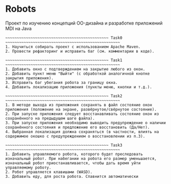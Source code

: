 # Robots #
Проект по изучению концепций OO-дизайна и разработке приложений MDI на Java
~~~~~~~~~~~~~~~~~~~~~~~~~~~~~~~~~~~~~~~~~~~~~~~~~~~~~~~~~~~~~~~~~~~~~~~~~~
~~~~~~~~~~~~~~~~~~~~~~~~~~~~~~~~~~~~~~~~~~~~~ Task0 ~~~~~~~~~~~~~~~~~~~~~~~~~~~~~~~~~~~~~~~~~~~~~~~~~~ 
1. Научиться собирать проект с использованием Apache Maven.
2. Провести рефакторинг и исправить баг (см. комментарии в коде).

~~~~~~~~~~~~~~~~~~~~~~~~~~~~~~~~~~~~~~~~~~~~~ Task1 ~~~~~~~~~~~~~~~~~~~~~~~~~~~~~~~~~~~~~~~~~~~~~~~~~~ 
1. Добавить окно с подтверждением на закрытие любого из окон.
2. Добавить пункт меню "Выйти" (с обработкой аналогичной кнопке закрытия приложения).
3. Исправить баг убегания робота за границу окна.
4. Добавить локализацию приложения (пункты меню, кнопки и т.д.).

~~~~~~~~~~~~~~~~~~~~~~~~~~~~~~~~~~~~~~~~~~~~~ Task2 ~~~~~~~~~~~~~~~~~~~~~~~~~~~~~~~~~~~~~~~~~~~~~~~~~~ 
1. В методе выхода из приложения сохранять в файл состояние окон приложения (положение на экране, развёрнутое/свёрнутое состояние).
2. При запуске приложения следует восстанавливать состояние окон из сохранённого на предыдущем шаге файла).
3. При запуске приложения необходимо выводить предупреждение о наличии сохранённого состояния и предложение его восстановить (Да/Нет).
4. Выбранная локализация должна сохраняться (в частности, влиять на содержимое окошко с предупреждением о восстановлении из п.3).

~~~~~~~~~~~~~~~~~~~~~~~~~~~~~~~~~~~~~~~~~~~~~ Task3 ~~~~~~~~~~~~~~~~~~~~~~~~~~~~~~~~~~~~~~~~~~~~~~~~~~
1. Добавить управляемого робота, которого будет преследовать изначальный робот. При набегании на робота его размер уменьшается, 
изначальный робот приостанавливается, чтобы дать время уйти управляемому роботу. 
2. Робот управляется клавишами (WASD).
3. Добавить еду, для роста робота. Спавнится автоматически